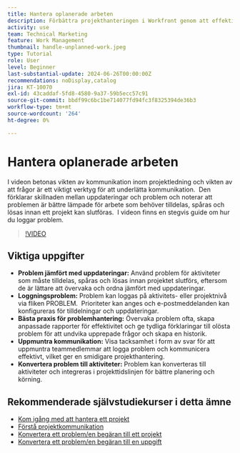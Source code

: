 ```yaml
---
title: Hantera oplanerade arbeten
description: Förbättra projekthanteringen i Workfront genom att effektivt spåra och lösa problem, använda loggningsverktyg, implementera vedertagna standarder, främja kommunikation och smidigt konvertera problem till uppgifter för smidigt utförande.
activity: use
team: Technical Marketing
feature: Work Management
thumbnail: handle-unplanned-work.jpeg
type: Tutorial
role: User
level: Beginner
last-substantial-update: 2024-06-26T00:00:00Z
recommendations: noDisplay,catalog
jira: KT-10070
exl-id: 43caddaf-5fd8-4580-9a37-59b5ecc57c91
source-git-commit: bbdf99c6bc1be714077fd94fc3f8325394de36b3
workflow-type: tm+mt
source-wordcount: '264'
ht-degree: 0%

---
```


# Hantera oplanerade arbeten

I videon betonas vikten av kommunikation inom projektledning och vikten av att frågor är ett viktigt verktyg för att underlätta kommunikation. &#x200B; Den förklarar skillnaden mellan uppdateringar och problem och noterar att problemen är bättre lämpade för arbete som behöver tilldelas, spåras och lösas innan ett projekt kan slutföras. &#x200B; I videon finns en stegvis guide om hur du loggar problem. &#x200B;


>[!VIDEO](https://video.tv.adobe.com/v/3446570/?quality=12&learn=on&enablevpops=1&captions=swe)

## Viktiga uppgifter

* **Problem jämfört med uppdateringar:** Använd problem för aktiviteter som måste tilldelas, spåras och lösas innan projektet slutförs, eftersom de är lättare att övervaka och ordna jämfört med uppdateringar. &#x200B;
* **Loggningsproblem:** Problem kan loggas på aktivitets- eller projektnivå via fliken PROBLEM. &#x200B; Prioriteter kan anges och e-postmeddelanden kan konfigureras för tilldelningar och uppdateringar.
* **Bästa praxis för problemhantering:** Övervaka problem ofta, skapa anpassade rapporter för effektivitet och ge tydliga förklaringar till olösta problem för att undvika upprepade frågor och skapa en historik. &#x200B;
* **Uppmuntra kommunikation:** Visa tacksamhet i form av svar för att uppmuntra teammedlemmar att logga problem och kommunicera effektivt, vilket ger en smidigare projekthantering. &#x200B;
* **Konvertera problem till aktiviteter:** Problem kan konverteras till aktiviteter och integreras i projekttidslinjen för bättre planering och körning. &#x200B;


## Rekommenderade självstudiekurser i detta ämne

* [Kom igång med att hantera ett projekt](/help/manage-work/projects/getting-started-manage-a-project.md)
* [Förstå projektkommunikation](/help/manage-work/projects/understand-project-communication.md)
* [Konvertera ett problem/en begäran till ett projekt](/help/manage-work/issues-requests/create-a-project-from-a-request.md)
* [Konvertera ett problem/en begäran till en uppgift](/help/manage-work/issues-requests/convert-issues-to-other-work-items.md)
